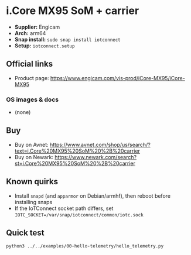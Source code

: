# i.Core MX95 SoM + carrier

- **Supplier:** Engicam
- **Arch:** arm64
- **Snap install:** `sudo snap install iotconnect`
- **Setup:** `iotconnect.setup`

## Official links
- Product page: https://www.engicam.com/vis-prod/iCore-MX95/iCore-MX95

### OS images & docs
- (none)

## Buy
- Buy on Avnet: https://www.avnet.com/shop/us/search/?text=i.Core%20MX95%20SoM%20%2B%20carrier
- Buy on Newark: https://www.newark.com/search?st=i.Core%20MX95%20SoM%20%2B%20carrier

## Known quirks
- Install `snapd` (and `apparmor` on Debian/armhf), then reboot before installing snaps
- If the IoTConnect socket path differs, set `IOTC_SOCKET=/var/snap/iotconnect/common/iotc.sock`

## Quick test
```bash
python3 ../../examples/00-hello-telemetry/hello_telemetry.py
```